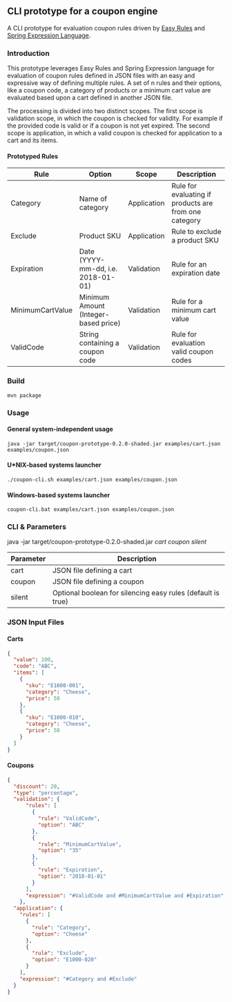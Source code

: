CLI prototype for a coupon engine
---
A CLI prototype for evaluation coupon rules driven by [Easy Rules](https://github.com/j-easy/easy-rules)
and [Spring Expression Language](https://docs.spring.io/spring/docs/4.3.12.RELEASE/spring-framework-reference/html/expressions.html). 

### Introduction
This prototype leverages Easy Rules and Spring Expression language for evaluation of coupon rules defined
in JSON files with an easy and expressive way of defining multiple rules. A set of n rules and their options,
like a coupon code, a category of products or a minimum cart value are evaluated based upon a cart defined
in another JSON file.

The processing is divided into two distinct scopes. The first scope is validation scope, in which the coupon
is checked for validity. For example if the provided code is valid or if a coupon is not yet expired.
The second scope is application, in which a valid coupon is checked for application to a cart and its items.

#### Prototyped Rules
Rule|Option|Scope|Description
---|---|---|---
Category|Name of category|Application|Rule for evaluating if products are from one category
Exclude|Product SKU|Application|Rule to exclude a product SKU
Expiration|Date (YYYY-mm-dd, i.e. 2018-01-01)|Validation|Rule for an expiration date
MinimumCartValue|Minimum Amount (Integer-based price)|Validation|Rule for a minimum cart value
ValidCode|String containing a coupon code|Validation|Rule for evaluation valid coupon codes

### Build
```
mvn package
```

### Usage
#### General system-independent usage 
```
java -jar target/coupon-prototype-0.2.0-shaded.jar examples/cart.json examples/coupon.json
```

#### U*NIX-based systems launcher
```
./coupon-cli.sh examples/cart.json examples/coupon.json
```

#### Windows-based systems launcher
```
coupon-cli.bat examples/cart.json examples/coupon.json
```

### CLI & Parameters
java -jar target/coupon-prototype-0.2.0-shaded.jar *cart* *coupon* *silent*

Parameter | Description
--- | ---
cart | JSON file defining a cart
coupon | JSON file defining a coupon
silent | Optional boolean for silencing easy rules (default is true)

### JSON Input Files
#### Carts
```json
{
  "value": 100,
  "code": "ABC",
  "items": [
    {
      "sku": "E1000-001",
      "category": "Cheese",
      "price": 50
    },
    {
      "sku": "E1000-010",
      "category": "Cheese",
      "price": 50
    }
  ]
}
```

#### Coupons
```json
{
  "discount": 20,
  "type": "percentage",
  "validation": {
      "rules": [
        {
          "rule": "ValidCode",
          "option": "ABC"
        },
        {
          "rule": "MinimumCartValue",
          "option": "35"
        },
        {
          "rule": "Expiration",
          "option": "2018-01-01"
        }
      ],
      "expression": "#ValidCode and #MinimumCartValue and #Expiration"
    },
  "application": {
    "rules": [
      {
        "rule": "Category",
        "option": "Cheese"
      },
      {
        "rule": "Exclude",
        "option": "E1000-020"
      }
    ],
    "expression": "#Category and #Exclude"
  }
}
```